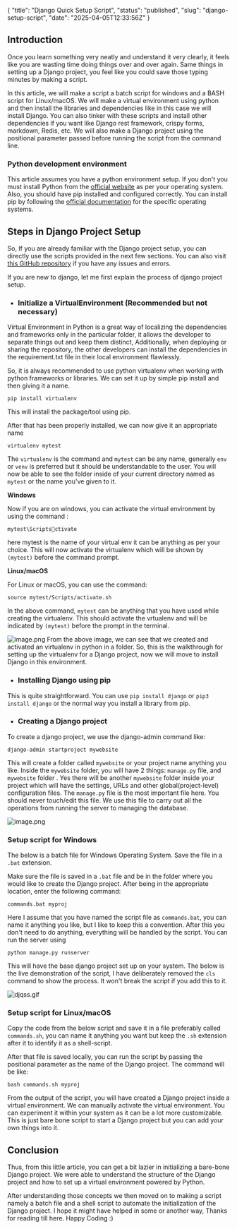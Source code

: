 {
  "title": "Django Quick Setup Script",
  "status": "published",
  "slug": "django-setup-script",
  "date": "2025-04-05T12:33:56Z"
}

<h2>Introduction</h2>
<p>Once you learn something very neatly and understand it very clearly, it feels like you are wasting time doing things over and over again. Same things in setting up a Django project, you feel like you could save those typing minutes by making a script.</p>
<p>In this article, we will make a script a batch script for windows and a BASH script for Linux/macOS. We will make a virtual environment using python and then install the libraries and dependencies like in this case we will install Django. You can also tinker with these scripts and install other dependencies if you want like Django rest framework, crispy forms, markdown, Redis, etc. We will also make a Django project using the positional parameter passed before running the script from the command line.</p>
<h3>Python development environment</h3>
<p>This article assumes you have a python environment setup. If you don't you must install Python from the  <a href="https://www.python.org/downloads/">official website</a>  as per your operating system. Also, you should have pip installed and configured correctly. You can install pip by following the  <a href="https://pip.pypa.io/en/stable/">official documentation</a>  for the specific operating systems.</p>
<h2>Steps in Django Project Setup</h2>
<p>So, If you are already familiar with the Django project setup, you can directly use the scripts provided in the next few sections. You can also visit  <a href="https://github.com/Mr-Destructive/django-quick-setup-script">this GitHub repository</a>  if you have any issues and errors.</p>
<p>If you are new to django, let me first explain the process of django project setup.</p>
<ul>
<li>
<h3>Initialize a VirtualEnvironment (Recommended but not necessary)</h3>
</li>
</ul>
<p>Virtual Environment in Python is a great way of localizing the dependencies and frameworks only in the particular folder, it allows the developer to separate things out and keep them distinct, Additionally, when deploying or sharing the repository, the other developers can install the dependencies in the requirement.txt file in their local environment flawlessly.</p>
<p>So, it is always recommended to use python virtualenv when working with python frameworks or libraries. We can set it up by simple pip install and then giving it a name.</p>
<pre><code>pip install virtualenv
</code></pre>
<p>This will install the package/tool using pip.</p>
<p>After that has been properly installed, we can now give it an appropriate name</p>
<pre><code>virtualenv mytest
</code></pre>
<p>The <code>virtualenv</code> is the command and <code>mytest</code> can be any name, generally <code>env</code> or <code>venv</code> is preferred but it should be understandable to the user.  You will now be able to see the folder inside of your current directory named as <code>mytest</code> or the name you've given to it.</p>
<p><strong>Windows</strong></p>
<p>Now if you are on windows, you can activate the virtual environment by using the command :</p>
<pre><code>mytest\Scriptsctivate
</code></pre>
<p>here mytest is the name of your virtual env it can be anything as per your choice. This will now activate the virtualenv which will be shown by <code>(mytest)</code> before the command prompt.</p>
<p><strong>Linux/macOS</strong></p>
<p>For Linux or macOS, you can use the command:</p>
<pre><code>source mytest/Scripts/activate.sh
</code></pre>
<p>In the above command, <code>mytest</code> can be anything that you have used while creating the virtualenv. This should activate the vrtualenv and will be indicated by <code>(mytest)</code> before the prompt in the terminal.</p>
<p><img src="https://cdn.hashnode.com/res/hashnode/image/upload/v1629023409389/kEe5AVAsr.png" alt="image.png">
From the above image, we can see that we created and activated an virtualenv in python in a folder.
So, this is the walkthrough for setting up the virtualenv for a Django project, now we will move to install Django in this environment.</p>
<ul>
<li>
<h3>Installing Django using pip</h3>
</li>
</ul>
<p>This is quite straightforward. You can use <code>pip install django</code> or <code>pip3 install django</code> or the normal way you install a library from pip.</p>
<ul>
<li>
<h3>Creating a Django project</h3>
</li>
</ul>
<p>To create a django project, we use the django-admin command like:</p>
<pre><code>django-admin startproject mywebsite
</code></pre>
<p>This will create a folder called <code>mywebsite</code> or your project name anything you like. Inside the <code>mywebsite</code> folder, you will have 2 things: <code>manage.py</code> file, and <code>mywebsite</code> folder . Yes there will be another <code>mywebsite</code> folder inside your project which will have the settings, URLs and other global(project-level) configuration files. The <code>manage.py</code> file is the most important file here. You should never touch/edit this file. We use this file to carry out all the operations from running the server to managing the database.</p>
<p><img src="https://cdn.hashnode.com/res/hashnode/image/upload/v1629032998253/QQ5QXf4v5.png" alt="image.png"></p>
<h3>Setup script  for Windows</h3>
<p>The below is a batch file for Windows Operating System. Save the file in a <code>.bat</code> extension.</p>
<!-- raw HTML omitted -->
<p>Make sure the file is saved in a <code>.bat</code> file and be in the folder where you would like to create the Django project. After being in the appropriate location, enter the following command:</p>
<pre><code>commands.bat myproj
</code></pre>
<p>Here I assume that you have named the script file as <code>commands.bat</code>, you can name it anything you like, but I like to keep this a convention. After this you don't need to do anything, everything will be handled by the script.
You can run the server using</p>
<pre><code>python manage.py runserver
</code></pre>
<p>This will have the base django project set up on your system. The below is the live demonstration of the script, I have deliberately removed the <code>cls</code> command to show the process. It won't break the script if you add this to it.</p>
<p><img src="https://cdn.hashnode.com/res/hashnode/image/upload/v1629024613612/Zsqa54_KD.gif" alt="djqss.gif"></p>
<h3>Setup script  for Linux/macOS</h3>
<p>Copy the code from the below script and save it in a file preferably called <code>commands.sh</code>, you can name it anything you want but keep the <code>.sh</code> extension after it to identify it as a shell-script.</p>
<p>After that file is saved locally, you can run the script by passing the positional parameter as the name of the Django project. The command will be like:</p>
<pre><code>bash commands.sh myproj
</code></pre>
<!-- raw HTML omitted -->
<p>From the output of the script, you will have created a Django project inside a virtual environment. We can manually activate the virtual environment. You can experiment it within your system as it can be a lot more customizable. This is just bare bone script to start a Django project but you can add your own things into it.</p>
<h2>Conclusion</h2>
<p>Thus, from this little article, you can get a bit lazier in initializing a bare-bone Django project. We were able to understand the structure of the Django project and how to set up a virtual environment powered by Python.</p>
<p>After understanding those concepts we then moved on to making a script namely a batch file and a shell script to automate the initialization of the Django project. I hope it might have helped in some or another way, Thanks for reading till here. Happy Coding :)</p>
